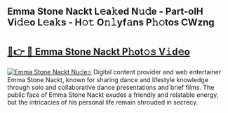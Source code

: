 ## Emma Stone Nackt L𝚎a𝚔ed N𝚞𝚍e - Part-olH Vi𝚍𝚎o L𝚎a𝚔s - H𝚘𝚝 O𝚗𝚕yf𝚊ns P𝚑𝚘tos CWzng

# <h2><a href="http://kf54uy4.oniu.top/?m=Emma+Stone+Nackt">🔗👉 🔴 Emma Stone Nackt P𝚑ot𝚘𝚜 V𝚒d𝚎o</a></h2>

[![Emma Stone Nackt Nu𝚍e𝚜](https://i.imgur.com/0qMVB7G.gif)](http://kf54uy4.oniu.top/?m=Emma+Stone+Nackt)
Digital content provider and web entertainer Emma Stone Nackt, known for sharing dance and lifestyle knowledge through solo and collaborative dance presentations and brief films. The public face of Emma Stone Nackt exudes a friendly and relatable energy, but the intricacies of his personal life remain shrouded in secrecy.  

